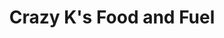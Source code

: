 ---
title: "Crazy K's Food and Fuel"
url: /buckatunna/crazy-ks-food-and-fuel/
shop: Lebensmittel
---